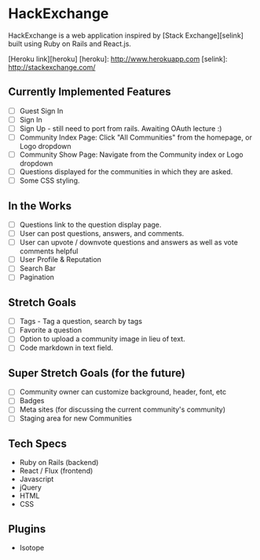 # HackExchange

HackExchange is a web application inspired by [Stack Exchange][selink] built using Ruby on Rails
and React.js.

[Heroku link][heroku]
[heroku]: http://www.herokuapp.com
[selink]: http://stackexchange.com/

## Currently Implemented Features

- [ ] Guest Sign In
- [ ] Sign In
- [ ] Sign Up - still need to port from rails. Awaiting OAuth lecture :)
- [ ] Community Index Page: Click "All Communities" from the homepage, or Logo dropdown
- [ ] Community Show Page: Navigate from the Community index or Logo dropdown
- [ ] Questions displayed for the communities in which they are asked. 
- [ ] Some CSS styling.

## In the Works

- [ ] Questions link to the question display page.
- [ ] User can post questions, answers, and comments.
- [ ] User can upvote / downvote questions and answers as well as vote comments helpful
- [ ] User Profile & Reputation 
- [ ] Search Bar
- [ ] Pagination 

## Stretch Goals

- [ ] Tags - Tag a question, search by tags
- [ ] Favorite a question
- [ ] Option to upload a community image in lieu of text. 
- [ ] Code markdown in text field. 

## Super Stretch Goals (for the future)

- [ ] Community owner can customize background, header, font, etc
- [ ] Badges
- [ ] Meta sites (for discussing the current community's community)
- [ ] Staging area for new Communities 

## Tech Specs

* Ruby on Rails (backend)
* React / Flux (frontend)
* Javascript
* jQuery
* HTML
* CSS

## Plugins

* Isotope


